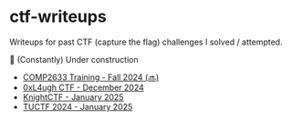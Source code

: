 # ctf-writeups
Writeups for past CTF (capture the flag) challenges I solved / attempted.

🚧 (Constantly) Under construction

* [COMP2633 Training - Fall 2024 (🔜)]()
* [0xL4ugh CTF - December 2024](./2024-0xL4ugh-ctf/manifesto/readme.md)
* [KnightCTF - January 2025](./2025-KnightCTF/knights-droid/readme.md)
* [TUCTF 2024 - January 2025](./2024-TUCTF/Web/readme.md)